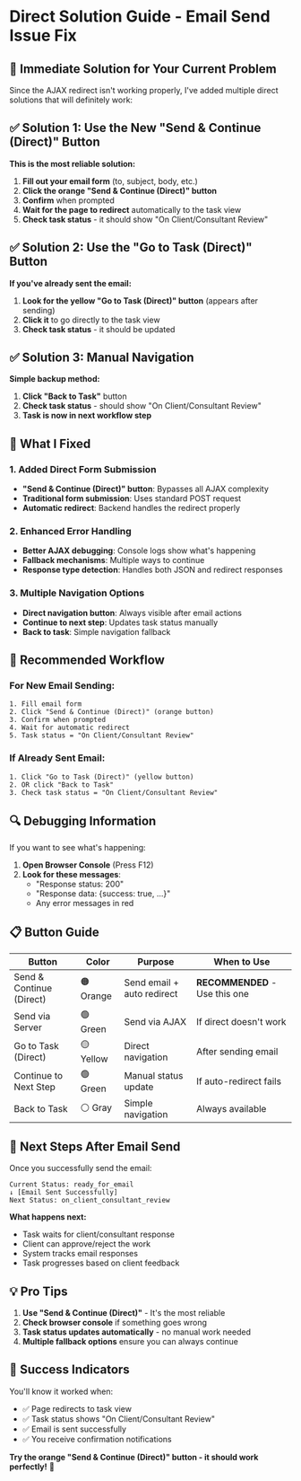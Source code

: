 # Direct Solution Guide - Email Send Issue Fix

## 🚨 **Immediate Solution for Your Current Problem**

Since the AJAX redirect isn't working properly, I've added multiple direct solutions that will definitely work:

## ✅ **Solution 1: Use the New "Send & Continue (Direct)" Button**

**This is the most reliable solution:**

1. **Fill out your email form** (to, subject, body, etc.)
2. **Click the orange "Send & Continue (Direct)" button**
3. **Confirm** when prompted
4. **Wait for the page to redirect** automatically to the task view
5. **Check task status** - it should show "On Client/Consultant Review"

## ✅ **Solution 2: Use the "Go to Task (Direct)" Button**

**If you've already sent the email:**

1. **Look for the yellow "Go to Task (Direct)" button** (appears after sending)
2. **Click it** to go directly to the task view
3. **Check task status** - it should be updated

## ✅ **Solution 3: Manual Navigation**

**Simple backup method:**

1. **Click "Back to Task"** button
2. **Check task status** - should show "On Client/Consultant Review"
3. **Task is now in next workflow step**

## 🔧 **What I Fixed**

### **1. Added Direct Form Submission**
- **"Send & Continue (Direct)" button**: Bypasses all AJAX complexity
- **Traditional form submission**: Uses standard POST request
- **Automatic redirect**: Backend handles the redirect properly

### **2. Enhanced Error Handling**
- **Better AJAX debugging**: Console logs show what's happening
- **Fallback mechanisms**: Multiple ways to continue
- **Response type detection**: Handles both JSON and redirect responses

### **3. Multiple Navigation Options**
- **Direct navigation button**: Always visible after email actions
- **Continue to next step**: Updates task status manually
- **Back to task**: Simple navigation fallback

## 🎯 **Recommended Workflow**

### **For New Email Sending:**
```
1. Fill email form
2. Click "Send & Continue (Direct)" (orange button)
3. Confirm when prompted
4. Wait for automatic redirect
5. Task status = "On Client/Consultant Review"
```

### **If Already Sent Email:**
```
1. Click "Go to Task (Direct)" (yellow button)
2. OR click "Back to Task"
3. Check task status = "On Client/Consultant Review"
```

## 🔍 **Debugging Information**

If you want to see what's happening:

1. **Open Browser Console** (Press F12)
2. **Look for these messages**:
   - "Response status: 200"
   - "Response data: {success: true, ...}"
   - Any error messages in red

## 📋 **Button Guide**

| Button | Color | Purpose | When to Use |
|--------|-------|---------|-------------|
| Send & Continue (Direct) | 🟠 Orange | Send email + auto redirect | **RECOMMENDED** - Use this one |
| Send via Server | 🟢 Green | Send via AJAX | If direct doesn't work |
| Go to Task (Direct) | 🟡 Yellow | Direct navigation | After sending email |
| Continue to Next Step | 🟢 Green | Manual status update | If auto-redirect fails |
| Back to Task | ⚪ Gray | Simple navigation | Always available |

## 🚀 **Next Steps After Email Send**

Once you successfully send the email:

```
Current Status: ready_for_email
↓ [Email Sent Successfully]
Next Status: on_client_consultant_review
```

**What happens next:**
- Task waits for client/consultant response
- Client can approve/reject the work
- System tracks email responses
- Task progresses based on client feedback

## 💡 **Pro Tips**

1. **Use "Send & Continue (Direct)"** - It's the most reliable
2. **Check browser console** if something goes wrong
3. **Task status updates automatically** - no manual work needed
4. **Multiple fallback options** ensure you can always continue

## 🎉 **Success Indicators**

You'll know it worked when:
- ✅ Page redirects to task view
- ✅ Task status shows "On Client/Consultant Review"
- ✅ Email is sent successfully
- ✅ You receive confirmation notifications

**Try the orange "Send & Continue (Direct)" button - it should work perfectly!** 🚀

